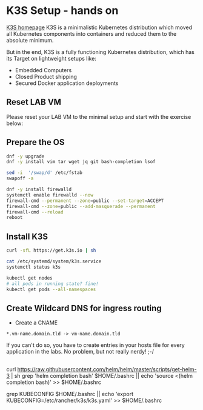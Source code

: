 # K3S Setup - hands on
[K3S homepage](https://k3s.io/)
K3S is a minimalistic Kubernetes distribution which moved all Kubernetes components into containers and reduced them to the absolute minimum. 

But in the end, K3S is a fully functioning Kubernetes distribution, which has its Target on lightweight setups like:
- Embedded Computers
- Closed Product shipping
- Secured Docker application deployments

## Reset LAB VM
Please reset your LAB VM to the minimal setup and start with the exercise below:

## Prepare the OS
```bash
dnf -y upgrade
dnf -y install vim tar wget jq git bash-completion lsof

sed -i  '/swap/d' /etc/fstab
swapoff -a

dnf -y install firewalld
systemctl enable firewalld --now
firewall-cmd --permanent --zone=public --set-target=ACCEPT
firewall-cmd --zone=public --add-masquerade --permanent
firewall-cmd --reload
reboot
```

## Install K3S
```bash
curl -sfL https://get.k3s.io | sh

cat /etc/systemd/system/k3s.service
systemctl status k3s

kubectl get nodes
# all pods in running state? fine!
kubectl get pods --all-namespaces
```

## Create Wildcard DNS for ingress routing
-   Create a CNAME
```
*.vm-name.domain.tld -> vm-name.domain.tld
```    
If you can't do so, you have to create entries in your hosts file for every application in the labs.
No problem, but not really nerdy! ;-/


##
 curl https://raw.githubusercontent.com/helm/helm/master/scripts/get-helm-3 | sh
 grep 'helm completion bash' $HOME/.bashrc || echo 'source <(helm completion bash)' >> $HOME/.bashrc

 grep KUBECONFIG $HOME/.bashrc || echo 'export KUBECONFIG=/etc/rancher/k3s/k3s.yaml' >> $HOME/.bashrc


<!--stackedit_data:
eyJoaXN0b3J5IjpbMTg1MDk5NDI0MCw3MzA5OTgxMTZdfQ==
-->